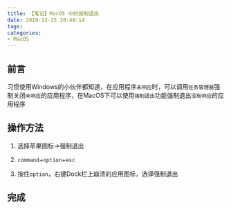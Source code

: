 ```yaml
---
title: 【笔记】MacOS 中的强制退出
date: 2019-12-25 20:49:14
tags:
categories:
- MacOS
---
```


## 前言

习惯使用Windows的小伙伴都知道，在应用程序`未响应`时，可以调用`任务管理器`强制关闭`未响应`的应用程序，在MacOS下可以使用`强制退出`功能强制退出`没有响应`的应用程序

<!-- more -->

## 操作方法

1. 选择苹果图标->强制退出

2. `command`+`option`+`esc`

3. 按住`option`，右键Dock栏上崩溃的应用图标，选择强制退出

## 完成

